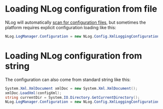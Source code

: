 # Loading NLog configuration from file
NLog will automatically [scan for configuration files](Configuration-file#configuration-file-locations), but sometimes the platform requires explicit configuration loading like this:

```c#
NLog.LogManager.Configuration = new NLog.Config.XmlLoggingConfiguration("nlog.config");
```

# Loading NLog configuration from string
The configuration can also come from standard string like this:

```c#
System.Xml.XmlDocument xmlDoc = new System.Xml.XmlDocument();
xmlDoc.LoadXml(configXml);
string currentDir = System.IO.Directory.GetCurrentDirectory();
NLog.LogManager.Configuration = new NLog.Config.XmlLoggingConfiguration(xmlDoc.DocumentElement, currentDir);
```